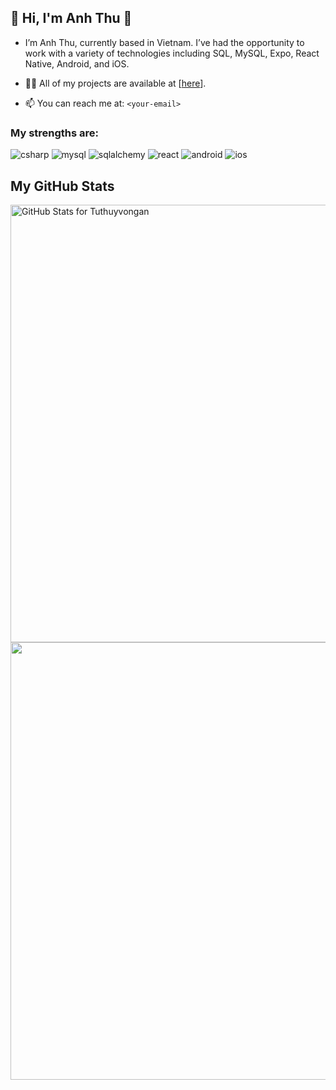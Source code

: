 ## 👋 Hi, I'm Anh Thu 👋

- I’m Anh Thu, currently based in Vietnam. I’ve had the opportunity to work with a variety of technologies including SQL, MySQL, Expo, React Native, Android, and iOS.

- 👨‍💻 All of my projects are available at [[here](https://github.com/Tuthuyvongan?tab=repositories,)].

- 📫 You can reach me at: `<your-email>`

### My strengths are:

<p align="left"> 
<a> <img src="https://icongr.am/devicon/csharp-original.svg?size=50&color=currentColor" alt="csharp"/> </a> 
<a> <img src="https://icongr.am/devicon/mysql-original.svg?size=50&color=currentColor" alt="mysql"/> </a> 
<a> <img src="https://icongr.am/devicon/sqlalchemy-original-wordmark.svg?size=50&color=currentColor" alt="sqlalchemy"/> </a> 
<a> <img src="https://icongr.am/devicon/react-original-wordmark.svg?size=50&color=currentColor" alt="react"/> </a> 
<a> <img src="https://icongr.am/devicon/android-original-wordmark.svg?size=50&color=currentColor" alt="android"/> </a>
<a> <img src="https://icongr.am/devicon/apple-original.svg?size=50&color=currentColor" alt="ios"/> </a> 
</p>

## My GitHub Stats

<img src="https://github-readme-stats.vercel.app/api?username=Tuthuyvongan&show_icons=true&include_all_commits=true&count_private=true&theme=jolly&layout=compact" alt="GitHub Stats for Tuthuyvongan" width="700">

<img src="https://github-readme-streak-stats.herokuapp.com?user=Tuthuyvongan&theme=jolly" width="700">
